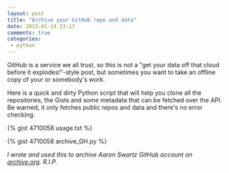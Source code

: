 ```yaml
---
layout: post
title: "Archive your GitHub repo and data"
date: 2013-01-14 23:17
comments: true
categories: 
 - python
---
```

GitHub is a service we all trust, so this is not a "get your data off that cloud before it explodes!"-style post,
but sometimes you want to take an offline copy of your or somebody's work.

Here is a quick and dirty Python script that will help you clone all the repositories, the Gists and some metadata
that can be fetched over the API.
Be warned, it only fetches public repos and data and there's no error checking.

{% gist 4710058 usage.txt %}

{% gist 4710058 archive_GH.py %}

_I wrote and used this to archive Aaron Swartz GitHub account on [archive.org](https://archive.org/details/aaronswGHarchive). R.I.P._
